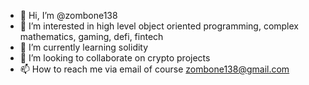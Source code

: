 - 👋 Hi, I’m @zombone138
- 👀 I’m interested in high level object oriented programming, complex mathematics, gaming, defi, fintech 
- 🌱 I’m currently learning solidity
- 💞️ I’m looking to collaborate on crypto projects
- 📫 How to reach me via email of course zombone138@gmail.com

<!---
zombone138/zombone138 is a ✨ special ✨ repository because its `README.md` (this file) appears on your GitHub profile.
You can click the Preview link to take a look at your changes.
--->
